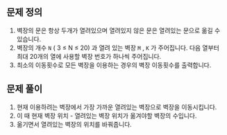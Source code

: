 ## 문제 정의

1. 벽장의 문은 항상 두개가 열려있으며 열려있지 않은 문은 열려있는 문으로 옮길 수 있습니다.
2. 벽장의 개수 `N` ( 3 ≤ N ≤ 20) 과 열려 있는 벽장 `M` , `K` 가 주어집니다. 다음 열부터 최대 20개의 열에 사용할 벽장 번호가 하나씩 주어집니다.
3. 최소의 이동횟수로 모든 벽장을 이용하는 경우의 벽장 이동횟수를 출력합니다.

## 문제 풀이

1. 현재 이용하려는 벽장에서 가장 가까운 열려있는 벽장으로 벽장을 이동시킵니다.
2. 이 때 현재 벽장 위치 - 열려있는 벽장 위치가 옮겨야할 벽장의 수입니다.
3. 옮기면서 열려있는 벽장의 위치를 바꿔줍니다.